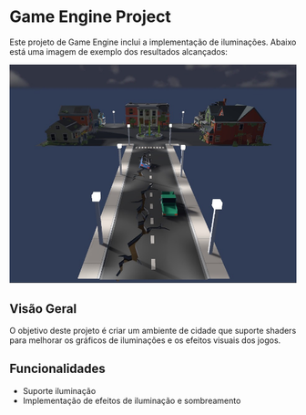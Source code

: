 # Game Engine Project

Este projeto de Game Engine inclui a implementação de iluminações. Abaixo está uma imagem de exemplo dos resultados alcançados:

![Shader Result](https://github.com/emanuelAlbuquerque/game-engine/blob/atv-game-engine-shaders/image-result/result.jpeg)

## Visão Geral

O objetivo deste projeto é criar um ambiente de cidade que suporte shaders para melhorar os gráficos de iluminações e os efeitos visuais dos jogos.

## Funcionalidades

- Suporte iluminação
- Implementação de efeitos de iluminação e sombreamento

